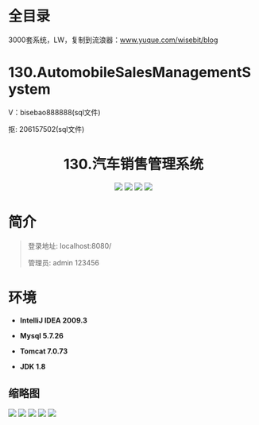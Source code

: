 # 全目录

3000套系统，LW，复制到流浪器：www.yuque.com/wisebit/blog

# 130.AutomobileSalesManagementSystem

<p>V：bisebao888888(sql文件)</p>
<p>抠: 206157502(sql文件)</p>

<p><h1 align="center">130.汽车销售管理系统</h1></p>


<p align="center">
	<img src="https://img.shields.io/badge/jdk-1.8-orange.svg"/>
    <img src="https://img.shields.io/badge/spring-5.x-lightgrey.svg"/>
    <img src="https://img.shields.io/badge/springmvc-3.x-blue.svg"/>
    <img src="https://img.shields.io/badge/mybatis-5.x-yellow.svg"/>
</p>

# 简介
>登录地址: localhost:8080/
>
>管理员: admin  123456




# 环境

- <b>IntelliJ IDEA 2009.3</b>

- <b>Mysql 5.7.26</b>

- <b>Tomcat 7.0.73</b>

- <b>JDK 1.8</b>




## 缩略图

![](https://bitwise.oss-cn-heyuan.aliyuncs.com/2024/9/10/821647b1-ea7f-41cc-aacf-d7144bc27fbe.png)
![](https://bitwise.oss-cn-heyuan.aliyuncs.com/2024/9/10/65a84fe0-e7ba-4f14-b601-54bfbddb692d.png)
![](https://bitwise.oss-cn-heyuan.aliyuncs.com/2024/9/10/c86f3fe6-da0e-44ce-a668-3011a53fd75b.png)
![](https://bitwise.oss-cn-heyuan.aliyuncs.com/2024/9/10/5b2fdf0e-9f3e-4135-93c8-00208cc8d473.png)
![](https://bitwise.oss-cn-heyuan.aliyuncs.com/2024/9/10/50ef494a-f200-49a3-9707-e6f423c84a8e.png)



